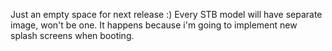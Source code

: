 Just an empty space for next release :) Every STB model will have separate image, won't be one. It happens because i'm going to implement new splash screens when booting.

